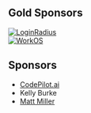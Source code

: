 ## Gold Sponsors

[![LoginRadius](https://raw.githubusercontent.com/jaredhanson/passport/master/sponsors/loginradius.png)](https://www.loginradius.com/)<br>
[![WorkOS](https://raw.githubusercontent.com/jaredhanson/passport/master/sponsors/workos.png)](https://workos.com/)

## Sponsors

- [CodePilot.ai](https://codepilot.ai/)
- Kelly Burke
- [Matt Miller](https://mmiller.me/)
